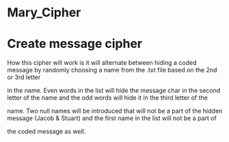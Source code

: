 # Mary_Cipher
# Create message cipher

How this cipher will work is it will alternate between hiding a coded message by randomly choosing a name from the .txt file based on the 2nd or 3rd letter

in the name.  Even words in the list will hide the message char in the second letter of the name and the odd words will hide it in the third letter of the

name.  Two null names will be introduced that will not be a part of the hidden message (Jacob & Stuart) and the first name in the list will not be a part of

the coded message as well.
